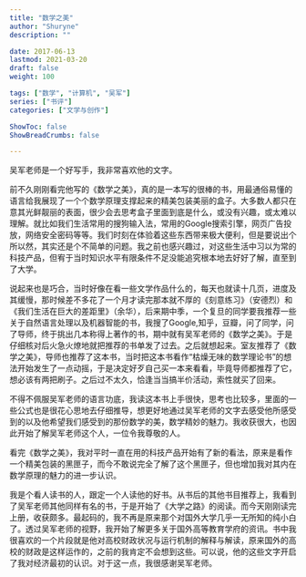 ```yaml
---
title: "数学之美"
author: "Shuryne"
description: ""

date: 2017-06-13 
lastmod: 2021-03-20
draft: false
weight: 100

tags: ["数学", "计算机", "吴军"]
series: ["书评"]
categories: ["文学与创作"]

ShowToc: false
ShowBreadCrumbs: false

---
```


吴军老师是一个好写手，我非常喜欢他的文字。

<!--more-->

前不久刚刚看完他写的《数学之美》，真的是一本写的很棒的书，用最通俗易懂的语言给我展现了一个个数学原理支撑起来的精美包装美丽的盒子。大多数人都只在意其光鲜靓丽的表面，很少会去思考盒子里面到底是什么，或没有兴趣，或太难以理解。就比如我们生活常用的搜狗输入法，常用的Google搜索引擎，网页广告投放，网络安全密码等等。我们时刻在体验着这些东西带来极大便利，但是要说出个所以然，其实还是个不简单的问题。我之前也感兴趣过，对这些生活中习以为常的科技产品，但宥于当时知识水平有限条件不足没能追究根本地去好好了解，直至到了大学。

说起来也是巧合，当时好像在看一些文学作品什么的，每天也就读十几页，进度及其缓慢，那时候差不多花了一个月才读完那本就不厚的《刻意练习》（安德烈）和《我们生活在巨大的差距里》（余华），后来期中季，一个复旦的同学要我推荐一些关于自然语言处理以及机器智能的书，我搜了Google,知乎，豆瓣，问了同学，问了导师，终于挑出几本称得上著作的书，期中就有吴军老师的《数学之美》。于是仔细核对后火急火燎地就把推荐的书单发了过去。之后就想起来。室友推荐了《数学之美》，导师也推荐了这本书，当时把这本书看作“枯燥无味的数学理论书”的想法开始发生了一点动摇，于是决定好歹自己买一本来看看，毕竟导师都推荐了它，想必该有两把刷子。之后过不太久，恰逢当当搞半价活动，索性就买了回来。

不得不佩服吴军老师的语言功底，我读这本书上手很快，思考也比较多，里面的一些公式也是很花心思地去仔细推导，想更好地通过吴军老师的文字去感受他所感受到的以及他希望我们感受到的那份数学的美，数学精妙的魅力。我收获很大，也因此开始了解吴军老师这个人，一位令我尊敬的人。

看完《数学之美》，我对平时一直在用的科技产品开始有了新的看法，原来是看作一个精美包装的黑匣子，而今不敢说完全了解了这个黑匣子，但也增加我对其内在数学原理的魅力的进一步认识。

我是个看人读书的人，跟定一个人读他的好书。从书后的其他书目推荐上，我看到了吴军老师其他同样有名的书，于是开始了《大学之路》的阅读。而今天刚刚读完上册，收获颇多。最起码的，我不再是原来那个对国外大学几乎一无所知的纯小白了。透过吴军老师的视野，我开始了解更多关于国外高等教育学府的资讯。书中我很喜欢的一个片段就是他对高校财政状况与运行机制的解释与解读，原来国外的高校的财政是这样运作的，之前的我肯定不会想到这些。可以说，他的这些文字开启了我对经济最初的认识。对于这一点，我很感谢吴军老师。

